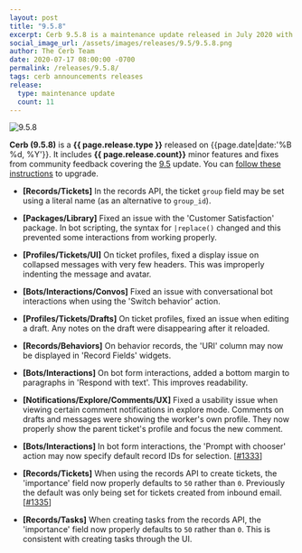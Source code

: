 ```yaml
---
layout: post
title: "9.5.8"
excerpt: Cerb 9.5.8 is a maintenance update released in July 2020 with 11 minor features and fixes from community feedback.
social_image_url: /assets/images/releases/9.5/9.5.8.png
author: The Cerb Team
date: 2020-07-17 08:00:00 -0700
permalink: /releases/9.5.8/
tags: cerb announcements releases
release:
  type: maintenance update
  count: 11
---
```


<div class="cerb-screenshot">
<img src="{{page.social_image_url}}" class="screenshot" alt="9.5.8">
</div>

**Cerb (9.5.8)** is a **{{ page.release.type }}** released on {{page.date|date:'%B %d, %Y'}}. It includes **{{ page.release.count}}** minor features and fixes from community feedback covering the [9.5](/releases/9.5/) update.  You can [follow these instructions](/docs/upgrading/) to upgrade.

* **[Records/Tickets]** In the records API, the ticket `group` field may be set using a literal name (as an alternative to `group_id`).

* **[Packages/Library]** Fixed an issue with the 'Customer Satisfaction' package. In bot scripting, the syntax for `|replace()` changed and this prevented some interactions from working properly.

* **[Profiles/Tickets/UI]** On ticket profiles, fixed a display issue on collapsed messages with very few headers. This was improperly indenting the message and avatar.

* **[Bots/Interactions/Convos]** Fixed an issue with conversational bot interactions when using the 'Switch behavior' action.

* **[Profiles/Tickets/Drafts]** On ticket profiles, fixed an issue when editing a draft. Any notes on the draft were disappearing after it reloaded.

* **[Records/Behaviors]** On behavior records, the 'URI' column may now be displayed in 'Record Fields' widgets.

* **[Bots/Interactions]** On bot form interactions, added a bottom margin to paragraphs in 'Respond with text'. This improves readability.

* **[Notifications/Explore/Comments/UX]** Fixed a usability issue when viewing certain comment notifications in explore mode. Comments on drafts and messages were showing the worker's own profile. They now properly show the parent ticket's profile and focus the new comment.

* **[Bots/Interactions]** In bot form interactions, the 'Prompt with chooser' action may now specify default record IDs for selection. [[#1333](https://github.com/jstanden/cerb/issues/1333)]

* **[Records/Tickets]** When using the records API to create tickets, the 'importance' field now properly defaults to `50` rather than `0`. Previously the default was only being set for tickets created from inbound email. [[#1335](https://github.com/jstanden/cerb/issues/1335)]

* **[Records/Tasks]** When creating tasks from the records API, the 'importance' field now properly defaults to `50` rather than `0`. This is consistent with creating tasks through the UI.

